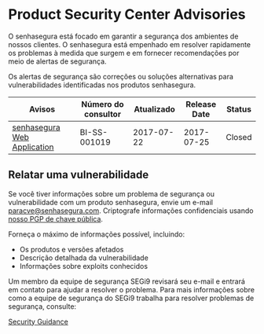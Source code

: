 # Product Security Center Advisories

O senhasegura está focado em garantir a segurança dos ambientes de nossos clientes. O senhasegura está empenhado em resolver rapidamente os problemas à medida que surgem e em fornecer recomendações por meio de alertas de segurança.

Os alertas de segurança são correções ou soluções alternativas para vulnerabilidades identificadas nos produtos senhasegura.


| Avisos | Número do consultor | Atualizado | Release Date | Status |
| --- | --- | --- | --- | --- |
| [senhasegura Web Application](https://cve.mitre.org/cgi-bin/cvename.cgi?name=CVE-2017-11562) | BI-SS-001019 | 2017-07-22 | 2017-07-25 | Closed |


## Relatar uma vulnerabilidade

Se você tiver informações sobre um problema de segurança ou vulnerabilidade com um produto senhasegura, envie um e-mail paracve@senhasegura.com. Criptografe informações confidenciais usando [nosso PGP de chave pública](/vulnerability-handling-guidelines).

Forneça o máximo de informações possível, incluindo:

- Os produtos e versões afetados
- Descrição detalhada da vulnerabilidade
- Informações sobre exploits conhecidos

Um membro da equipe de segurança SEGi9 revisará seu e-mail e entrará em contato para ajudar a resolver o problema. Para mais informações sobre como a equipe de segurança do SEGi9 trabalha para resolver problemas de segurança, consulte:

[Security Guidance](/security-guidance)